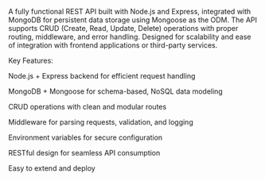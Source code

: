 A fully functional REST API built with Node.js and Express, integrated with MongoDB for persistent data storage using Mongoose as the ODM. The API supports CRUD (Create, Read, Update, Delete) operations with proper routing, middleware, and error handling. Designed for scalability and ease of integration with frontend applications or third-party services.

Key Features:

Node.js + Express backend for efficient request handling

MongoDB + Mongoose for schema-based, NoSQL data modeling

CRUD operations with clean and modular routes

Middleware for parsing requests, validation, and logging

Environment variables for secure configuration

RESTful design for seamless API consumption

Easy to extend and deploy
